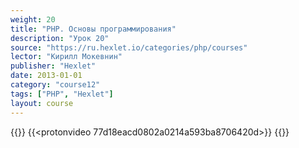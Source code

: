 ```yaml
---
weight: 20
title: "PHP. Основы программирования"
description: "Урок 20"
source: "https://ru.hexlet.io/categories/php/courses"
lector: "Кирилл Мокевнин"
publisher: "Hexlet"
date: 2013-01-01
category: "course12"
tags: ["PHP", "Hexlet"]
layout: course
---
```

{{<players>}}
    {{<protonvideo 77d18eacd0802a0214a593ba8706420d>}}
{{</players>}}

